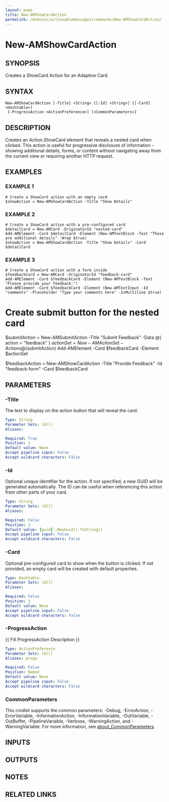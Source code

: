 ```yaml
---
layout: page
title: New-AMShowCardAction
permalink: /modules/actionablemessages/commands/New-AMShowCardAction/
---
```


# New-AMShowCardAction

## SYNOPSIS
Creates a ShowCard Action for an Adaptive Card.

## SYNTAX

```
New-AMShowCardAction [-Title] <String> [[-Id] <String>] [[-Card] <Hashtable>]
 [-ProgressAction <ActionPreference>] [<CommonParameters>]
```

## DESCRIPTION
Creates an Action.ShowCard element that reveals a nested card when clicked.
This action is useful for progressive disclosure of information - showing additional
details, forms, or content without navigating away from the current view or requiring
another HTTP request.

## EXAMPLES

### EXAMPLE 1
```
# Create a ShowCard action with an empty card
$showAction = New-AMShowCardAction -Title "Show Details"
```

### EXAMPLE 2
```
# Create a ShowCard action with a pre-configured card
$detailCard = New-AMCard -OriginatorId "nested-card"
Add-AMElement -Card $detailCard -Element (New-AMTextBlock -Text "These are additional details" -Wrap $true)
$showAction = New-AMShowCardAction -Title "Show Details" -Card $detailCard
```

### EXAMPLE 3
```
# Create a ShowCard action with a form inside
$feedbackCard = New-AMCard -OriginatorId "feedback-card"
Add-AMElement -Card $feedbackCard -Element (New-AMTextBlock -Text "Please provide your feedback:")
Add-AMElement -Card $feedbackCard -Element (New-AMTextInput -Id "comments" -Placeholder "Type your comments here" -IsMultiline $true)
```

# Create submit button for the nested card
$submitAction = New-AMSubmitAction -Title "Submit Feedback" -Data @{ action = "feedback" }
$actionSet = New-AMActionSet -Actions @($submitAction)
Add-AMElement -Card $feedbackCard -Element $actionSet

$feedbackAction = New-AMShowCardAction -Title "Provide Feedback" -Id "feedback-form" -Card $feedbackCard

## PARAMETERS

### -Title
The text to display on the action button that will reveal the card.

```yaml
Type: String
Parameter Sets: (All)
Aliases:

Required: True
Position: 1
Default value: None
Accept pipeline input: False
Accept wildcard characters: False
```

### -Id
Optional unique identifier for the action.
If not specified, a new GUID will be
generated automatically.
The ID can be useful when referencing this action from
other parts of your card.

```yaml
Type: String
Parameter Sets: (All)
Aliases:

Required: False
Position: 2
Default value: [guid]::NewGuid().ToString()
Accept pipeline input: False
Accept wildcard characters: False
```

### -Card
Optional pre-configured card to show when the button is clicked.
If not provided,
an empty card will be created with default properties.

```yaml
Type: Hashtable
Parameter Sets: (All)
Aliases:

Required: False
Position: 3
Default value: None
Accept pipeline input: False
Accept wildcard characters: False
```

### -ProgressAction
{{ Fill ProgressAction Description }}

```yaml
Type: ActionPreference
Parameter Sets: (All)
Aliases: proga

Required: False
Position: Named
Default value: None
Accept pipeline input: False
Accept wildcard characters: False
```

### CommonParameters
This cmdlet supports the common parameters: -Debug, -ErrorAction, -ErrorVariable, -InformationAction, -InformationVariable, -OutVariable, -OutBuffer, -PipelineVariable, -Verbose, -WarningAction, and -WarningVariable. For more information, see [about_CommonParameters](https://learn.microsoft.com/en-us/powershell/module/microsoft.powershell.core/about/about_commonparameters).

## INPUTS

## OUTPUTS

## NOTES

## RELATED LINKS

